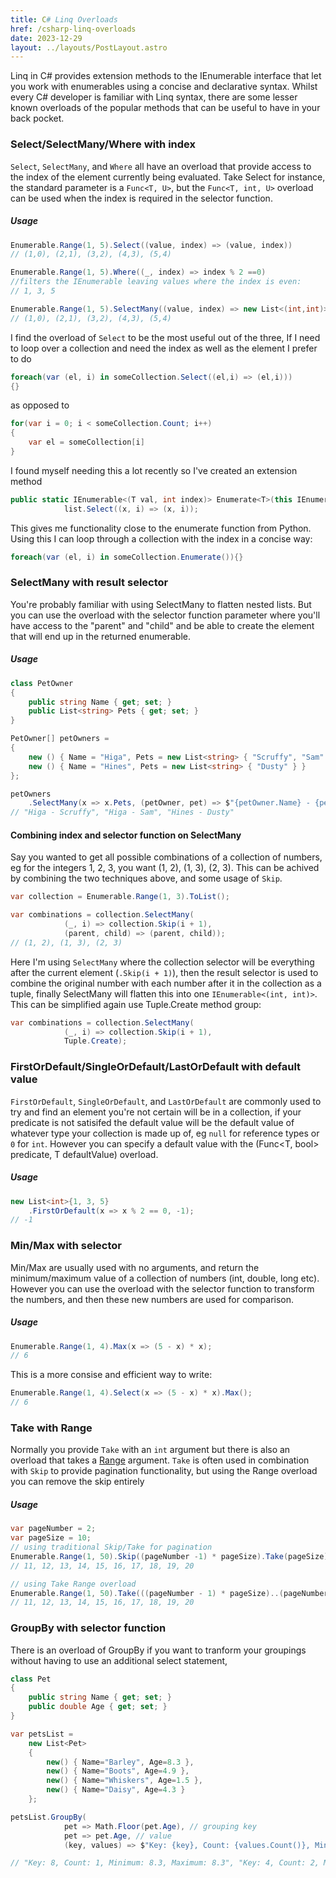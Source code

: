 ```yaml
---
title: C# Linq Overloads
href: /csharp-linq-overloads
date: 2023-12-29
layout: ../layouts/PostLayout.astro
---
```


Linq in C# provides extension methods to the IEnumerable interface that let you work with enumerables using a concise and declarative syntax. Whilst every C# developer is familiar with Linq syntax, there are some lesser known overloads of the popular methods that can be useful to have in your back pocket.

### Select/SelectMany/Where with index
```Select```, ```SelectMany```, and ```Where``` all have an overload that provide access to the index of the element currently being evaluated. Take Select for instance, the standard parameter is a ```Func<T, U>```, but the ```Func<T, int, U>``` overload can be used when the index is required in the selector function.

##### Usage
```csharp
Enumerable.Range(1, 5).Select((value, index) => (value, index))
// (1,0), (2,1), (3,2), (4,3), (5,4)

Enumerable.Range(1, 5).Where((_, index) => index % 2 ==0)
//filters the IEnumerable leaving values where the index is even:
// 1, 3, 5

Enumerable.Range(1, 5).SelectMany((value, index) => new List<(int,int)>{(value,index)});
// (1,0), (2,1), (3,2), (4,3), (5,4)
```
I find the overload of ```Select``` to be the most useful out of the three, If I need to loop over a collection and need the index as well as the element I prefer to do
```csharp
foreach(var (el, i) in someCollection.Select((el,i) => (el,i)))
{}
```
as opposed to
```csharp
for(var i = 0; i < someCollection.Count; i++)
{
    var el = someCollection[i]
}
```

I found myself needing this a lot recently so I've created an extension method


```csharp
public static IEnumerable<(T val, int index)> Enumerate<T>(this IEnumerable<T> list) =>
            list.Select((x, i) => (x, i));
```

This gives me functionality close to the enumerate function from Python. Using this I can loop through a collection with the index in a concise way:

```csharp
foreach(var (el, i) in someCollection.Enumerate()){}
```


### SelectMany with result selector
You're probably familiar with using SelectMany to flatten nested lists. But you can use the overload with the selector function parameter where you'll have access to the "parent" and "child" and be able to create the element that will end up in the returned enumerable.

##### Usage
```csharp
class PetOwner
{
    public string Name { get; set; }
    public List<string> Pets { get; set; }
}

PetOwner[] petOwners =
{
    new () { Name = "Higa", Pets = new List<string> { "Scruffy", "Sam" } },
    new () { Name = "Hines", Pets = new List<string> { "Dusty" } }
};

petOwners
    .SelectMany(x => x.Pets, (petOwner, pet) => $"{petOwner.Name} - {pet}")
// "Higa - Scruffy", "Higa - Sam", "Hines - Dusty"
```


#### Combining index and selector function on SelectMany
Say you wanted to get all possible combinations of a collection of numbers, eg for the integers 1, 2, 3, you want (1, 2), (1, 3), (2, 3). This can be achived by combining the two techniques above, and some usage of ```Skip```.

```csharp
var collection = Enumerable.Range(1, 3).ToList();

var combinations = collection.SelectMany(
            (_, i) => collection.Skip(i + 1),
            (parent, child) => (parent, child));
// (1, 2), (1, 3), (2, 3)
```
Here I'm using ```SelectMany``` where the collection selector will be everything after the current element (```.Skip(i + 1)```), then the result selector is used to combine the original number with each number after it in the collection as a tuple, finally SelectMany will flatten this into one ```IEnumerable<(int, int)>```. This can be simplified again use Tuple.Create method group:
```csharp
var combinations = collection.SelectMany(
            (_, i) => collection.Skip(i + 1),
            Tuple.Create);
```


### FirstOrDefault/SingleOrDefault/LastOrDefault with default value
```FirstOrDefault```, ```SingleOrDefault```, and ```LastOrDefault``` are commonly used to try and find an element you're not certain will be in a collection, if your predicate is not satisifed the default value will be the default value of whatever type your collection is made up of, eg ```null``` for reference types or ```0``` for ```int```. However you can specify a default value with the (Func<T, bool> predicate, T defaultValue) overload.

##### Usage
```csharp
new List<int>{1, 3, 5}
    .FirstOrDefault(x => x % 2 == 0, -1);
// -1
```

### Min/Max with selector
Min/Max are usually used with no arguments, and return the minimum/maximum value of a collection of numbers (int, double, long etc). However you can use the overload with the selector function to transform the numbers, and then these new numbers are used for comparison.

##### Usage

```csharp
Enumerable.Range(1, 4).Max(x => (5 - x) * x);
// 6
```

This is a more consise and efficient way to write:

```csharp
Enumerable.Range(1, 4).Select(x => (5 - x) * x).Max();
// 6
```

### Take with Range
Normally you provide ```Take``` with an ```int``` argument but there is also an overload that takes a [Range](https://learn.microsoft.com/en-us/dotnet/api/system.range?view=net-8.0) argument. ```Take``` is often used in combination with ```Skip``` to provide pagination functionality, but using the Range overload you can remove the skip entirely

##### Usage
```csharp
var pageNumber = 2;
var pageSize = 10;
// using traditional Skip/Take for pagination
Enumerable.Range(1, 50).Skip((pageNumber -1) * pageSize).Take(pageSize);
// 11, 12, 13, 14, 15, 16, 17, 18, 19, 20

// using Take Range overload
Enumerable.Range(1, 50).Take(((pageNumber - 1) * pageSize)..(pageNumber * pageSize));
// 11, 12, 13, 14, 15, 16, 17, 18, 19, 20
```



### GroupBy with selector function
There is an overload of GroupBy if you want to tranform your groupings without having to use an additional select statement,
```csharp
class Pet
{
    public string Name { get; set; }
    public double Age { get; set; }
}

var petsList =
    new List<Pet>
    {
        new() { Name="Barley", Age=8.3 },
        new() { Name="Boots", Age=4.9 },
        new() { Name="Whiskers", Age=1.5 },
        new() { Name="Daisy", Age=4.3 }
    };

petsList.GroupBy(
            pet => Math.Floor(pet.Age), // grouping key
            pet => pet.Age, // value
            (key, values) => $"Key: {key}, Count: {values.Count()}, Minimum: {values.Min()}, Maximum: {values.Max()}"); // selector

// "Key: 8, Count: 1, Minimum: 8.3, Maximum: 8.3", "Key: 4, Count: 2, Minimum: 4.3, Maximum: 4.9", "Key: 1, Count: 1, Minimum: 1.5, Maximum: 1.5"
```